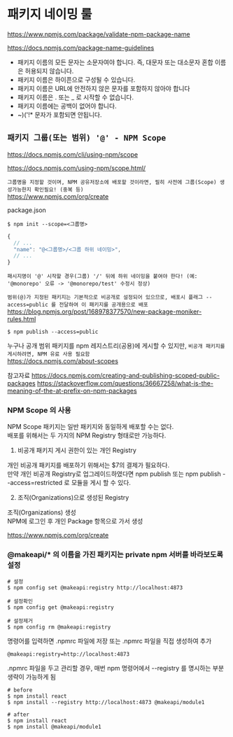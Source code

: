 # 패키지 네이밍 룰

https://www.npmjs.com/package/validate-npm-package-name

https://docs.npmjs.com/package-name-guidelines

- 패키지 이름의 모든 문자는 소문자여야 합니다. 즉, 대문자 또는 대소문자 혼합 이름은 허용되지 않습니다.
- 패키지 이름은 하이픈으로 구성될 수 있습니다.
- 패키지 이름은 URL에 안전하지 않은 문자를 포함하지 않아야 합니다
- 패키지 이름은 . 또는 \_ 로 시작할 수 없습니다.
- 패키지 이름에는 공백이 없어야 합니다.
- ~)('!\* 문자가 포함되면 안됩니다.

## `패키지 그룹(또는 범위) '@' - NPM Scope`

https://docs.npmjs.com/cli/using-npm/scope

https://docs.npmjs.com/using-npm/scope.html/

`그룹명을 지정할 것이며, NPM 공유저장소에 배포할 것이라면, 필히 사전에 그룹(Scope) 생성가능한지 확인필요! (중복 등)`  
https://www.npmjs.com/org/create

package.json

```
$ npm init --scope=<그룹명>
```

```javascript
{
  // ...
  "name": "@<그룹명>/<그룹 하위 네이밍>",
  // ...
}
```

`패시지명이 '@' 시작할 경우(그룹) '/' 뒤에 하위 네이밍을 붙여야 한다! (예: '@monorepo' 오류 -> '@monorepo/test' 수정시 정상)`

`범위(@)가 지정된 패키지는 기본적으로 비공개로 설정되어 있으므로, 배포시 플래그 --access=public 를 전달하여 이 패키지를 공개용으로 배포`  
https://blog.npmjs.org/post/168978377570/new-package-moniker-rules.html

```
$ npm publish --access=public
```

누구나 공개 범위 패키지를 npm 레지스트리(공용)에 게시할 수 있지만, `비공개 패키지를 게시하려면, NPM 유료 사용 필요함`  
https://docs.npmjs.com/about-scopes

참고자료
https://docs.npmjs.com/creating-and-publishing-scoped-public-packages
https://stackoverflow.com/questions/36667258/what-is-the-meaning-of-the-at-prefix-on-npm-packages

### NPM Scope 의 사용

NPM Scope 패키지는 일반 패키지와 동일하게 배포할 수는 없다.  
배포를 위해서는 두 가지의 NPM Registry 형태로만 가능하다.

1. 비공개 패키지 게시 권한이 있는 개인 Registry

개인 비공개 패키지를 배포하기 위해서는 $7의 결제가 필요하다.  
만약 개인 비공개 Registry로 업그레이드하였다면 npm publish 또는 npm publish --access=restricted 로 모듈을 게시 할 수 있다.

2. 조직(Organizations)으로 생성된 Registry

조직(Organizations) 생성  
NPM에 로그인 후 개인 Package 항목으로 가서 생성

https://www.npmjs.com/org/create

### @makeapi/\* 의 이름을 가진 패키지는 private npm 서버를 바라보도록 설정

```
# 설정
$ npm config set @makeapi:registry http://localhost:4873

# 설정확인
$ npm config get @makeapi:registry

# 설정제거
$ npm config rm @makeapi:registry
```

명령어를 입력하면 .npmrc 파일에 저장
또는 .npmrc 파일을 직접 생성하여 추가

```
@makeapi:registry=http://localhost:4873
```

.npmrc 파일을 두고 관리할 경우, 매번 npm 명령어에서 --registry 를 명시하는 부분 생략이 가능하게 됨

```
# before
$ npm install react
$ npm install --registry http://localhost:4873 @makeapi/module1
```

```
# after
$ npm install react
$ npm install @makeapi/module1
```
